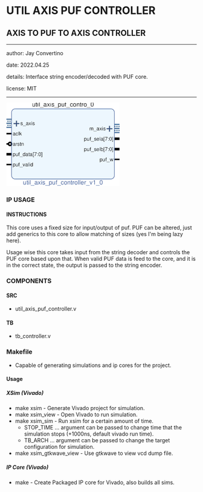 # UTIL AXIS PUF CONTROLLER
## AXIS TO PUF TO AXIS CONTROLLER
---

   author: Jay Convertino   
   
   date: 2022.04.25  
   
   details: Interface string encoder/decoded with PUF core.  
   
   license: MIT   
   
---

![rtl_img](./rtl.png)

### IP USAGE
#### INSTRUCTIONS

This core uses a fixed size for input/output of puf. PUF can be altered, just
add generics to this core to allow matching of sizes (yes I'm being lazy here).

Usage wise this core takes input from the string decoder and controls the PUF core
based upon that. When valid PUF data is feed to the core, and it is in the correct
state, the output is passed to the string encoder.
  
### COMPONENTS
#### SRC

* util_axis_puf_controller.v
  
#### TB

* tb_controller.v
  
### Makefile

* Capable of generating simulations and ip cores for the project.

#### Usage

##### XSim (Vivado)

* make xsim      - Generate Vivado project for simulation.
* make xsim_view - Open Vivado to run simulation.
* make xsim_sim  - Run xsim for a certain amount of time.
  * STOP_TIME ... argument can be passed to change time that the simulation stops (+1000ns, default vivado run time).
  * TB_ARCH ... argument can be passed to change the target configuration for simulation.
* make xsim_gtkwave_view - Use gtkwave to view vcd dump file.

##### IP Core (Vivado)

* make - Create Packaged IP core for Vivado, also builds all sims.
